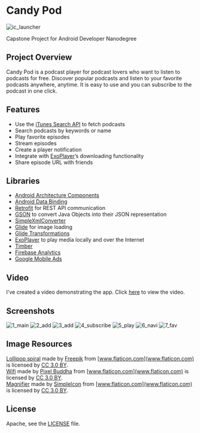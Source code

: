 # Candy Pod
![ic_launcher](https://user-images.githubusercontent.com/33213229/49943928-7a484280-ff2c-11e8-88e4-6e343aefef31.png)

Capstone Project for Android Developer Nanodegree

## Project Overview
Candy Pod is a podcast player for podcast lovers who want to listen to podcasts for free. Discover popular podcasts and listen to your favorite podcasts anywhere, anytime. It is easy to use and you can subscribe to the podcast in one click.

## Features
* Use the [iTunes Search API](https://affiliate.itunes.apple.com/resources/documentation/itunes-store-web-service-search-api/) to fetch podcasts
* Search podcasts by keywords or name
* Play favorite episodes 
* Stream episodes
* Create a player notification
* Integrate with [ExoPlayer](https://github.com/google/ExoPlayer)’s downloading functionality
* Share episode URL with friends 

## Libraries
- [Android Architecture Components](https://developer.android.com/topic/libraries/architecture/) 
- [Android Data Binding](https://developer.android.com/topic/libraries/data-binding/)
- [Retrofit](http://square.github.io/retrofit/) for REST API communication
- [GSON](https://github.com/google/gson) to convert Java Objects into their JSON representation
- [SimpleXmlConverter](https://github.com/square/retrofit/tree/master/retrofit-converters/simplexml)
- [Glide](https://github.com/bumptech/glide) for image loading
- [Glide Transformations](https://github.com/wasabeef/glide-transformations)
- [ExoPlayer](https://github.com/google/ExoPlayer) to play media locally and over the Internet
- [Timber](https://github.com/JakeWharton/timber)
- [Firebase Analytics](https://firebase.google.com/docs/analytics/)
- [Google Mobile Ads](https://developers.google.com/android/guides/setup)

## Video
I've created a video demonstrating the app. Click [here](https://youtu.be/EuuCu4429q4) to view the video.

## Screenshots
![1_main](https://user-images.githubusercontent.com/33213229/49943703-f42bfc00-ff2b-11e8-8afc-a583d06dbae3.png)
![2_add](https://user-images.githubusercontent.com/33213229/49943708-f68e5600-ff2b-11e8-86d1-8fbcddff5656.png)
![3_add](https://user-images.githubusercontent.com/33213229/49943712-f7bf8300-ff2b-11e8-9b51-a098873f56db.png)
![4_subscribe](https://user-images.githubusercontent.com/33213229/49943713-f8f0b000-ff2b-11e8-9c21-b7d25ea8af62.png)
![5_play](https://user-images.githubusercontent.com/33213229/49943715-fa21dd00-ff2b-11e8-88b5-7524ae90a3cd.png)
![6_navi](https://user-images.githubusercontent.com/33213229/49943719-fb530a00-ff2b-11e8-8685-e9eee22c2667.png)
![7_fav](https://user-images.githubusercontent.com/33213229/49943723-fd1ccd80-ff2b-11e8-8122-974d1f73a79d.png)

## Image Resources
[Lollipop spiral](https://www.flaticon.com/free-icon/lollipop-spiral_52839)
made by [Freepik](http://www.freepik.com) from [www.flaticon.com](www.flaticon.com) is licensed by
[CC 3.0 BY](http://creativecommons.org/licenses/by/3.0/).<br/>
[Wifi](https://www.flaticon.com/free-icon/wifi_179428)
made by [Pixel Buddha](https://www.flaticon.com/authors/pixel-buddha) from [www.flaticon.com](www.flaticon.com) is licensed by
[CC 3.0 BY](http://creativecommons.org/licenses/by/3.0/).<br/>
[Magnifier](https://www.flaticon.com/free-icon/magnifier_34202)
made by [SimpleIcon](https://www.flaticon.com/authors/simpleicon) from [www.flaticon.com](www.flaticon.com) is licensed by
[CC 3.0 BY](http://creativecommons.org/licenses/by/3.0/).

## License
Apache, see the [LICENSE](LICENSE) file.
